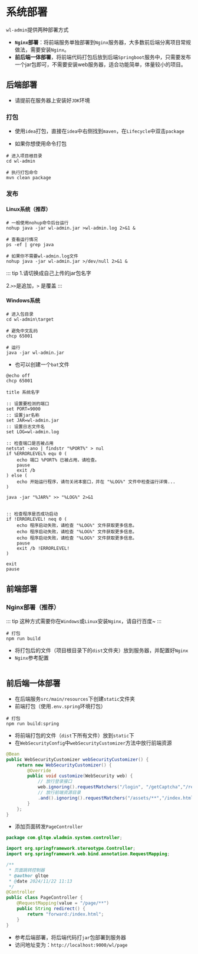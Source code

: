 # 系统部署


`wl-admin`提供两种部署方式
* **`Nginx`部署**：将前端服务单独部署到`Nginx`服务器，大多数前后端分离项目常规做法，需要安装`Nginx`。
* **前后端一体部署**，将前端代码打包后放到后端`Springboot`服务中，只需要发布一个jar包即可，不需要安装web服务器，适合功能简单，体量较小的项目。


## 后端部署

* 请提前在服务器上安装好`JDK`环境

### 打包

* 使用`idea`打包，直接在`idea`中右侧找到`maven`，在`Lifecycle`中双击`package`

* 如果你想使用命令打包
```shell
# 进入项目根目录
cd wl-admin

# 执行打包命令
mvn clean package
```

### 发布

#### Linux系统（推荐）
```shell
# 一般使用nohup命令后台运行
nohup java -jar wl-admin.jar >wl-admin.log 2>&1 &

# 查看运行情况
ps -ef | grep java

# 如果你不需要wl-admin.log文件
nohup java -jar wl-admin.jar >/dev/null 2>&1 &
```
::: tip
1.请切换成自己上传的jar包名字

2.`>>`是追加，`>` 是覆盖
:::

#### Windows系统

```shell
# 进入包目录
cd wl-admin\target

# 避免中文乱码
chcp 65001

# 运行
java -jar wl-admin.jar
```
* 也可以创建一个`bat`文件

```shell
@echo off
chcp 65001

title 系统名字

:: 设置要检测的端口
set PORT=9000
:: 设置jar名称
set JAR=wl-admin.jar
:: 设置日志文件名
set LOG=wl-admin.log

:: 检查端口是否被占用
netstat -ano | findstr "%PORT%" > nul
if %ERRORLEVEL% equ 0 (
    echo 端口 %PORT% 已被占用，请检查。
    pause
    exit /b
) else (
    echo 开始运行程序，请勿关闭本窗口，并在 "%LOG%" 文件中检查运行详情...
)

java -jar "%JAR%" >> "%LOG%" 2>&1


:: 检查程序是否成功启动
if !ERRORLEVEL! neq 0 (
    echo 程序启动失败，请检查 "%LOG%" 文件获取更多信息。
    echo 程序启动失败，请检查 "%LOG%" 文件获取更多信息。
    echo 程序启动失败，请检查 "%LOG%" 文件获取更多信息。
    pause
    exit /b !ERRORLEVEL!
)

exit
pause

```

## 前端部署

### Nginx部署（推荐）

::: tip
这种方式需要你在`Windows`或`Linux`安装`Nginx`，请自行百度~
:::

```shell
# 打包
npm run build
```
* 将打包后的文件（项目根目录下的`dist`文件夹）放到服务器，并配置好`Nginx`
* `Nginx`参考配置
```

```

## 前后端一体部署

* 在后端服务`src/main/resources`下创建`static`文件夹
* 前端打包（使用`.env.spring`环境打包）
```shell
# 打包
npm run build:spring
```
* 将前端打包的文件（`dist`下所有文件）放到`static`下
* 在`WebSecurityConfig`中`webSecurityCustomizer`方法中放行前端资源

```java
@Bean
public WebSecurityCustomizer webSecurityCustomizer() {
    return new WebSecurityCustomizer() {
        @Override
        public void customize(WebSecurity web) {
            // 放行登录接口
            web.ignoring().requestMatchers("/login", "/getCaptcha","/refreshToken","/avatar/**")
            // 放行前端资源目录
            .and().ignoring().requestMatchers("/assets/**","/index.html","logo.ico","/page/**");// [!code ++]
        }
    };
}
```

* 添加页面转发`PageController`

```java
package com.gltqe.wladmin.system.controller;

import org.springframework.stereotype.Controller;
import org.springframework.web.bind.annotation.RequestMapping;

/**
 * 页面跳转控制器
 * @author gltqe
 * @date 2024/11/22 11:13
 */
@Controller
public class PageController {
    @RequestMapping(value = "/page/**")
    public String redirect() {
        return "forward:/index.html";
    }
}

```
* 参考后端部署，将后端代码打`jar`包部署到服务器
* 访问地址变为：`http://localhost:9000/wl/page`